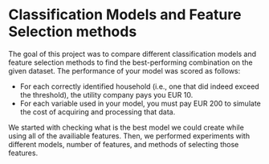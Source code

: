 # Classification Models and Feature Selection methods

The goal of this project was to compare different classification models and feature selection methods to find the best-performing combination on the given dataset. The performance of your model was scored as follows:

- For each correctly identified household (i.e., one that did indeed exceed the threshold), the utility company pays you EUR 10.
- For each variable used in your model, you must pay EUR 200 to simulate the cost of acquiring and processing that data.

We started with checking what is the best model we could create while using all of the availiable features. Then, we performed experiments with different models, number of features, and methods of selecting those features.
